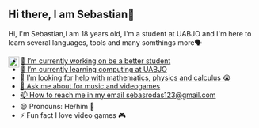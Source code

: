 ## Hi there, I am Sebastian👋
Hi, I'm Sebastian,I am 18 years old, I'm a student at UABJO and I'm here to learn several languages, tools and many somthings more🗣

<a href="https://www.instagram.com/sebas2._/">
  <img align="left" alt="Instagram" width="22px" src="https://cdn.jsdelivr.net/npm/simple-icons@v3/icons/instagram.svg" />


- 🔭 I’m currently working on be a better student
- 🌱 I’m currently learning computing at UABJO 
- 🤔 I’m looking for help with mathematics, physics and calculus 😭
- 💬 Ask me about for music and videogames 
- 📫 How to reach me in my email sebasrodas123@gmail.com 
- 😄 Pronouns: He/him 🧑  
- ⚡ Fun fact I love video games 🎮

